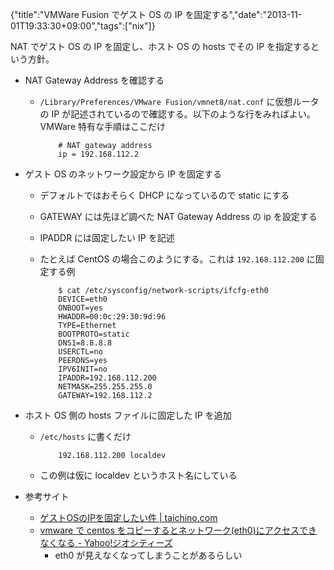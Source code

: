 {"title":"VMWare Fusion でゲスト OS の IP を固定する","date":"2013-11-01T19:33:30+09:00","tags":["nix"]}

NAT でゲスト OS の IP を固定し、ホスト OS の hosts でその IP を指定するという方針。

- NAT Gateway Address を確認する
  - `/Library/Preferences/VMware Fusion/vmnet8/nat.conf` に仮想ルータの IP が記述されているので確認する。以下のような行をみればよい。VMWare 特有な手順はここだけ

            # NAT gateway address
            ip = 192.168.112.2

- ゲスト OS のネットワーク設定から IP を固定する
  - デフォルトではおそらく DHCP になっているので static にする
  - GATEWAY には先ほど調べた NAT Gateway Address の ip を設定する
  - IPADDR には固定したい IP を記述
  - たとえば CentOS の場合このようにする。これは `192.168.112.200` に固定する例

            $ cat /etc/sysconfig/network-scripts/ifcfg-eth0
            DEVICE=eth0
            ONBOOT=yes
            HWADDR=00:0c:29:30:9d:96
            TYPE=Ethernet
            BOOTPROTO=static
            DNS1=8.8.8.8
            USERCTL=no
            PEERDNS=yes
            IPV6INIT=no
            IPADDR=192.168.112.200
            NETMASK=255.255.255.0
            GATEWAY=192.168.112.2

- ホスト OS 側の hosts ファイルに固定した IP を追加
  - `/etc/hosts` に書くだけ

            192.168.112.200 localdev

  - この例は仮に localdev というホスト名にしている


- 参考サイト
  - [ゲストOSのIPを固定したい件 | taichino.com](http://taichino.com/engineer-life/linux/430)
  - [vmware で centos をコピーするとネットワーク(eth0)にアクセスできなくなる \- Yahoo!ジオシティーズ](http://geocities.yahoo.co.jp/gl/ds301b/view/20110928/1317221758)
    - eth0 が見えなくなってしまうことがあるらしい
